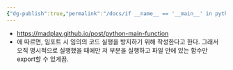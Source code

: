 ```yaml
---
{"dg-publish":true,"permalink":"/docs/if __name__ == '__main__' in python meaning/","title":"if __name__ == '__main__' in python meaning"}
---
```


- https://madplay.github.io/post/python-main-function
- 에 따르면, 임포트 시 임의의 코드 실행을 방지하기 위해 작성한다고 한다. 그래서 오직 명시적으로 실행했을 때에만 저 부분을 실행하고 파일 안에 있는 함수만 export할 수 있게끔.

